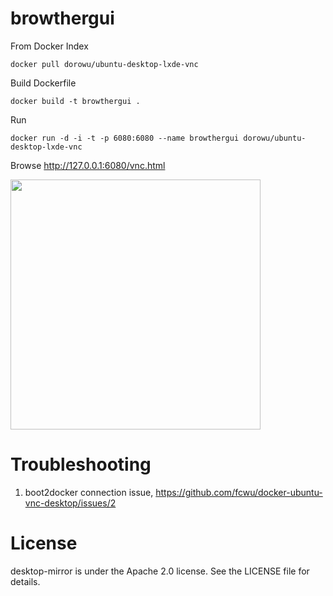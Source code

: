 browthergui
=========================

From Docker Index
```
docker pull dorowu/ubuntu-desktop-lxde-vnc
```

Build Dockerfile
```
docker build -t browthergui .
```

Run
```
docker run -d -i -t -p 6080:6080 --name browthergui dorowu/ubuntu-desktop-lxde-vnc
```

Browse http://127.0.0.1:6080/vnc.html

<img src="https://raw.github.com/fcwu/docker-ubuntu-vnc-desktop/master/screenshots/lxde.png" width=400/>


Troubleshooting
==================

1. boot2docker connection issue, https://github.com/fcwu/docker-ubuntu-vnc-desktop/issues/2


License
==================

desktop-mirror is under the Apache 2.0 license. See the LICENSE file for details.
